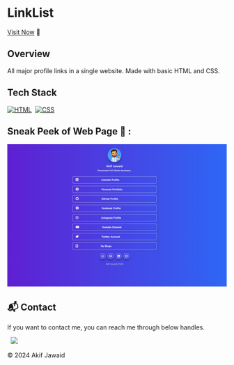 # LinkList

[Visit Now](https://jigar-sable.github.io/LinkList) 🚀

## Overview

All major profile links in a single website.
Made with basic HTML and CSS.

## Tech Stack
[![HTML](https://img.shields.io/badge/html5%20-%23E34F26.svg?&style=for-the-badge&logo=html5&logoColor=white)](https://github.com/Akif-Jawaid/Link_List/search?l=html)&nbsp;
[![CSS](https://img.shields.io/badge/css3%20-%231572B6.svg?&style=for-the-badge&logo=css3&logoColor=white)](https://github.com/Akif-Jawaid/Link_List/search?l=css)&nbsp;

## Sneak Peek of Web Page 🙈 :
![linklist](https://github.com/Akif-Jawaid/Link_List/blob/ea5a99dbe78344c9552d3fa2165ce9c23f85d117/assests/sneakpeak.png)



<h2>📬 Contact</h2>

If you want to contact me, you can reach me through below handles.

&nbsp;&nbsp;<a href="https://www.linkedin.com/in/akifjawaid/"><img src="https://www.felberpr.com/wp-content/uploads/linkedin-logo.png" width="30"></img></a>

© 2024 Akif Jawaid
